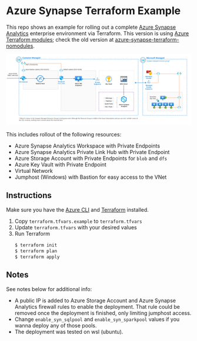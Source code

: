 # Azure Synapse Terraform Example

This repo shows an example for rolling out a complete [Azure Synapse Analytics](https://azure.microsoft.com/services/synapse-analytics/) enterprise environment via Terraform. This version is using [Azure Terraform modules](https://github.com/murggu/azure-terraform-modules/); check the old version at [azure-synapse-terraform-nomodules](https://github.com/murggu/azure-synapse-terraform/tree/nomodules).

![Deployed resources](media/arch_syn01.png "Deployed resources")

This includes rollout of the following resources:

- Azure Synapse Analytics Workspace with Private Endpoints
- Azure Synapse Analytics Private Link Hub with Private Endpoint 
- Azure Storage Account with Private Endpoints for `blob` and `dfs`
- Azure Key Vault with Private Endpoint 
- Virtual Network
- Jumphost (Windows) with Bastion for easy access to the VNet

## Instructions

Make sure you have the [Azure CLI](https://docs.microsoft.com/cli/azure/install-azure-cli) and [Terraform](https://www.terraform.io/downloads.html) installed. 

1. Copy `terraform.tfvars.example` to `terraform.tfvars`
2. Update `terraform.tfvars` with your desired values
3. Run Terraform
    ```console
    $ terraform init
    $ terraform plan
    $ terraform apply
    ```
    
## Notes
See notes below for additional info:

- A public IP is added to Azure Storage Account and Azure Synapse Analytics firewall rules to enable the deployment. That rule could be removed once the deployment is finished, only limiting jumphost access.
- Change `enable_syn_sqlpool` and `enable_syn_sparkpool` values if you wanna deploy any of those pools.
- The deployment was tested on wsl (ubuntu).
